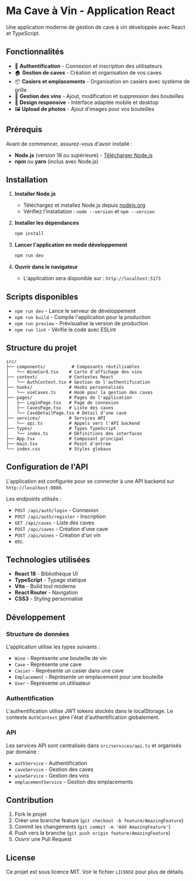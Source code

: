# Ma Cave à Vin - Application React

Une application moderne de gestion de cave à vin développée avec React et TypeScript.

## Fonctionnalités

- 🔐 **Authentification** - Connexion et inscription des utilisateurs
- 🏠 **Gestion de caves** - Création et organisation de vos caves
- 📦 **Casiers et emplacements** - Organisation en casiers avec système de grille
- 🍷 **Gestion des vins** - Ajout, modification et suppression des bouteilles
- 📱 **Design responsive** - Interface adaptée mobile et desktop
- 🖼️ **Upload de photos** - Ajout d'images pour vos bouteilles

## Prérequis

Avant de commencer, assurez-vous d'avoir installé :

- **Node.js** (version 18 ou supérieure) - [Télécharger Node.js](https://nodejs.org/)
- **npm** ou **yarn** (inclus avec Node.js)

## Installation

1. **Installer Node.js**
   - Téléchargez et installez Node.js depuis [nodejs.org](https://nodejs.org/)
   - Vérifiez l'installation : `node --version` et `npm --version`

2. **Installer les dépendances**
   ```bash
   npm install
   ```

3. **Lancer l'application en mode développement**
   ```bash
   npm run dev
   ```

4. **Ouvrir dans le navigateur**
   - L'application sera disponible sur : `http://localhost:5173`

## Scripts disponibles

- `npm run dev` - Lance le serveur de développement
- `npm run build` - Compile l'application pour la production
- `npm run preview` - Prévisualise la version de production
- `npm run lint` - Vérifie le code avec ESLint

## Structure du projet

```
src/
├── components/          # Composants réutilisables
│   └── WineCard.tsx    # Carte d'affichage des vins
├── context/            # Contextes React
│   └── AuthContext.tsx # Gestion de l'authentification
├── hooks/              # Hooks personnalisés
│   └── useCaves.ts     # Hook pour la gestion des caves
├── pages/              # Pages de l'application
│   ├── LoginPage.tsx   # Page de connexion
│   ├── CavesPage.tsx   # Liste des caves
│   └── CaveDetailPage.tsx # Détail d'une cave
├── services/           # Services API
│   └── api.ts          # Appels vers l'API backend
├── types/              # Types TypeScript
│   └── index.ts        # Définitions des interfaces
├── App.tsx             # Composant principal
├── main.tsx            # Point d'entrée
└── index.css           # Styles globaux
```

## Configuration de l'API

L'application est configurée pour se connecter à une API backend sur `http://localhost:8080`.

Les endpoints utilisés :
- `POST /api/auth/login` - Connexion
- `POST /api/auth/register` - Inscription
- `GET /api/caves` - Liste des caves
- `POST /api/caves` - Création d'une cave
- `POST /api/wines` - Création d'un vin
- etc.

## Technologies utilisées

- **React 18** - Bibliothèque UI
- **TypeScript** - Typage statique
- **Vite** - Build tool moderne
- **React Router** - Navigation
- **CSS3** - Styling personnalisé

## Développement

### Structure de données

L'application utilise les types suivants :

- `Wine` - Représente une bouteille de vin
- `Cave` - Représente une cave
- `Casier` - Représente un casier dans une cave
- `Emplacement` - Représente un emplacement pour une bouteille
- `User` - Représente un utilisateur

### Authentification

L'authentification utilise JWT tokens stockés dans le localStorage. Le contexte `AuthContext` gère l'état d'authentification globalement.

### API

Les services API sont centralisés dans `src/services/api.ts` et organisés par domaine :
- `authService` - Authentification
- `caveService` - Gestion des caves
- `wineService` - Gestion des vins
- `emplacementService` - Gestion des emplacements

## Contribution

1. Fork le projet
2. Créer une branche feature (`git checkout -b feature/AmazingFeature`)
3. Commit les changements (`git commit -m 'Add AmazingFeature'`)
4. Push vers la branche (`git push origin feature/AmazingFeature`)
5. Ouvrir une Pull Request

## License

Ce projet est sous licence MIT. Voir le fichier `LICENSE` pour plus de détails.